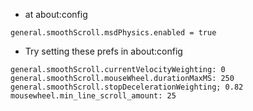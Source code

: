 - at about:config
```markup
general.smoothScroll.msdPhysics.enabled = true
```

- Try setting these prefs in about:config
```markup
general.smoothScroll.currentVelocityWeighting: 0  
general.smoothScroll.mouseWheel.durationMaxMS: 250  
general.smoothScroll.stopDecelerationWeighting; 0.82  
mousewheel.min_line_scroll_amount: 25
```
